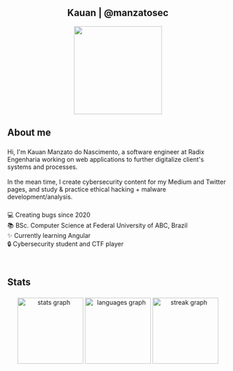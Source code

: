<h2 align="center">Kauan | @manzatosec</h2>

<div align="center">
  <img height="200" src="https://sportshub.cbsistatic.com/i/2022/05/14/032cca93-5d5a-4efd-9161-ad79fef239e1/spy-x-family-loid-cosplay.png"  />
</div>

###

<h2 align="left">About me</h2>

###

<p align="left">Hi, I'm Kauan Manzato do Nascimento, a software engineer at Radix Engenharia working on web applications to further digitalize client's systems and processes.<br><br>In the mean time, I create cybersecurity content for my Medium and Twitter pages, and study & practice ethical hacking + malware development/analysis.</p>

###

<p align="left">💻 Creating bugs since 2020<br>📚 BSc. Computer Science at Federal University of ABC, Brazil<br>✨ Currently learning Angular<br>🔒 Cybersecurity student and CTF player</p>

<br>

###

<h2 align="left">Stats</h2>

###

<div align="center">
  <img src="https://github-readme-stats.vercel.app/api?username=kauanmn&hide_title=false&hide_rank=false&show_icons=true&include_all_commits=true&count_private=true&disable_animations=false&theme=dracula&locale=en&hide_border=false&order=1" height="150" alt="stats graph"  />
  <img src="https://github-readme-stats.vercel.app/api/top-langs?username=kauanmn&locale=en&hide_title=false&layout=compact&card_width=320&langs_count=5&theme=dracula&hide_border=false&order=2" height="150" alt="languages graph"  />
  <img src="https://streak-stats.demolab.com?user=kauanmn&locale=en&mode=daily&theme=dracula&hide_border=false&border_radius=5&order=3" height="150" alt="streak graph"  />
</div>

###
